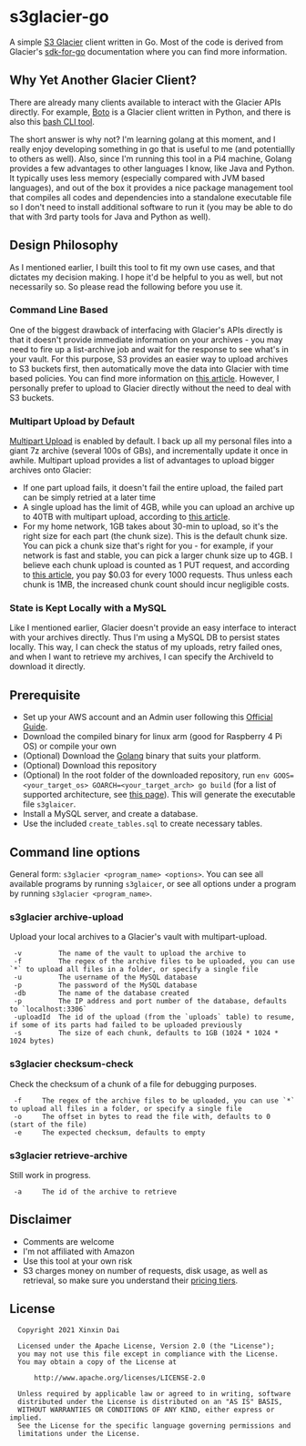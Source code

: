 # s3glacier-go
A simple [S3 Glacier](http://aws.amazon.com/glacier) client written in Go. Most of the code is derived from Glacier's [sdk-for-go](https://docs.aws.amazon.com/sdk-for-go/api/) documentation where you can find more information.

## Why Yet Another Glacier Client?
There are already many clients available to interact with the Glacier APIs directly. For example, [Boto](https://github.com/boto/boto3) is a Glacier client written in Python, and there is also this [bash CLI tool](https://github.com/carlossg/glacier-cli). 

The short answer is why not? I'm learning golang at this moment, and I really enjoy developing something in go that is useful to me (and potentiallly to others as well). Also, since I'm running this tool in a Pi4 machine, Golang provides a few advantages to other languages I know, like Java and Python. It typically uses less memory (especially compared with JVM based languages), and out of the box it provides a nice package management tool that compiles all codes and dependencies into a standalone executable file so I don't need to install additional software to run it (you may be able to do that with 3rd party tools for Java and Python as well).

## Design Philosophy
As I mentioned earlier, I built this tool to fit my own use cases, and that dictates my decision making. I hope it'd be helpful to you as well, but not necessarily so. So please read the following before you use it.

### Command Line Based
One of the biggest drawback of interfacing with Glacier's APIs directly is that it doesn't provide immediate information on your archives - you may need to fire up a list-archive job and wait for the response to see what's in your vault. For this purpose, S3 provides an easier way to upload archives to S3 buckets first, then automatically move the data into Glacier with time based policies. You can find more information on [this article](https://www.msp360.com/resources/blog/compare-amazon-glacier-direct-upload-and-glacier-upload-through-amazon-s3/). However, I personally prefer to upload to Glacier directly without the need to deal with S3 buckets.

### Multipart Upload by Default
[Multipart Upload](https://docs.aws.amazon.com/amazonglacier/latest/dev/uploading-archive-mpu.html) is enabled by default. I back up all my personal files into a giant 7z archive (several 100s of GBs), and incrementally update it once in awhile. Multipart upload provides a list of advantages to upload bigger archives onto Glacier:

* If one part upload fails, it doesn't fail the entire upload, the failed part can be simply retried at a later time
* A single upload has the limit of 4GB, while you can upload an archive up to 40TB with multipart upload, according to [this article](https://docs.aws.amazon.com/amazonglacier/latest/dev/uploading-an-archive.html).
* For my home network, 1GB takes about 30-min to upload, so it's the right size for each part (the chunk size). This is the default chunk size. You can pick a chunk size that's right for you - for example, if your network is fast and stable, you can pick a larger chunk size up to 4GB. I believe each chunk upload is counted as 1 PUT request, and according to [this article](https://aws.amazon.com/s3/pricing/), you pay $0.03 for every 1000 requests. Thus unless each chunk is 1MB, the increased chunk count should incur negligible costs.

### State is Kept Locally with a MySQL
Like I mentioned earlier, Glacier doesn't provide an easy interface to interact with your archives directly. Thus I'm using a MySQL DB to persist states locally. This way, I can check the status of my uploads, retry failed ones, and when I want to retrieve my archives, I can specify the ArchiveId to download it directly.

## Prerequisite
* Set up your AWS account and an Admin user following this [Official Guide](https://docs.aws.amazon.com/amazonglacier/latest/dev/getting-started-before-you-begin.html#setup).
* Download the compiled binary for linux arm (good for Raspberry 4 Pi OS) or compile your own
* (Optional) Download the [Golang](https://golang.org/) binary that suits your platform.
* (Optional) Download this repository
* (Optional) In the root folder of the downloaded repository, run `env GOOS=<your_target_os> GOARCH=<your_target_arch> go build` (for a list of supported architecture, see [this page](https://gist.github.com/asukakenji/f15ba7e588ac42795f421b48b8aede63)). This will generate the executable file `s3glaicer`.
* Install a MySQL server, and create a database.
* Use the included `create_tables.sql` to create necessary tables.

## Command line options
General form: `s3glacier <program_name> <options>`. You can see all available programs by running `s3glaicer`, or see all options under a program by running `s3glacier <program_name>`.

### s3glacier archive-upload
Upload your local archives to a Glacier's vault with multipart-upload.
```
 -v         The name of the vault to upload the archive to
 -f         The regex of the archive files to be uploaded, you can use `*` to upload all files in a folder, or specify a single file
 -u         The username of the MySQL database
 -p         The password of the MySQL database
 -db        The name of the database created
 -p         The IP address and port number of the database, defaults to `localhost:3306`
 -uploadId  The id of the upload (from the `uploads` table) to resume, if some of its parts had failed to be uploaded previously
 -s         The size of each chunk, defaults to 1GB (1024 * 1024 * 1024 bytes)
```

### s3glacier checksum-check
Check the checksum of a chunk of a file for debugging purposes.
```
 -f     The regex of the archive files to be uploaded, you can use `*` to upload all files in a folder, or specify a single file
 -o     The offset in bytes to read the file with, defaults to 0 (start of the file)
 -e     The expected checksum, defaults to empty
```

### s3glacier retrieve-archive
Still work in progress.
```
 -a     The id of the archive to retrieve
```

## Disclaimer
* Comments are welcome
* I'm not affiliated with Amazon
* Use this tool at your own risk
* S3 charges money on number of requests, disk usage, as well as retrieval, so make sure you understand their [pricing tiers](https://aws.amazon.com/s3/pricing/).

## License
```
  Copyright 2021 Xinxin Dai

  Licensed under the Apache License, Version 2.0 (the "License");
  you may not use this file except in compliance with the License.
  You may obtain a copy of the License at

      http://www.apache.org/licenses/LICENSE-2.0

  Unless required by applicable law or agreed to in writing, software
  distributed under the License is distributed on an "AS IS" BASIS,
  WITHOUT WARRANTIES OR CONDITIONS OF ANY KIND, either express or implied.
  See the License for the specific language governing permissions and
  limitations under the License.
```